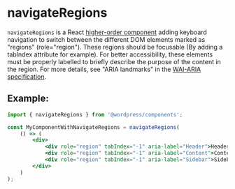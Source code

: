 # navigateRegions

`navigateRegions` is a React [higher-order component](https://facebook.github.io/react/docs/higher-order-components.html) adding keyboard navigation to switch between the different DOM elements marked as "regions" (role="region"). These regions should be focusable (By adding a tabIndex attribute for example). For better accessibility, these elements must be properly labelled to briefly describe the purpose of the content in the region. For more details, see "ARIA landmarks" in the [WAI-ARIA specification](https://www.w3.org/TR/wai-aria/).

## Example:

```jsx
import { navigateRegions } from '@wordpress/components';

const MyComponentWithNavigateRegions = navigateRegions( 
	() => (
		<div>
			<div role="region" tabIndex="-1" aria-label="Header">Header</div>
			<div role="region" tabIndex="-1" aria-label="Content">Content</div>
			<div role="region" tabIndex="-1" aria-label="Sidebar">Sidebar</div>
		</div>
	)
);
```
